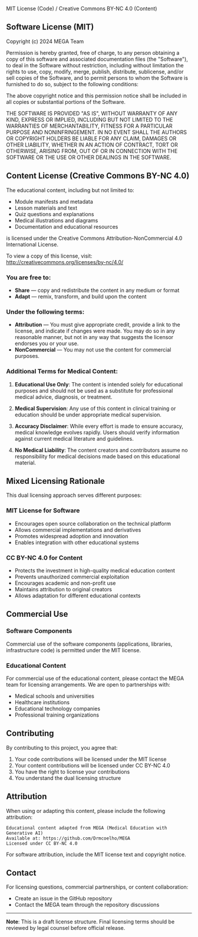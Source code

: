 MIT License (Code) / Creative Commons BY-NC 4.0 (Content)

## Software License (MIT)

Copyright (c) 2024 MEGA Team

Permission is hereby granted, free of charge, to any person obtaining a copy
of this software and associated documentation files (the "Software"), to deal
in the Software without restriction, including without limitation the rights
to use, copy, modify, merge, publish, distribute, sublicense, and/or sell
copies of the Software, and to permit persons to whom the Software is
furnished to do so, subject to the following conditions:

The above copyright notice and this permission notice shall be included in all
copies or substantial portions of the Software.

THE SOFTWARE IS PROVIDED "AS IS", WITHOUT WARRANTY OF ANY KIND, EXPRESS OR
IMPLIED, INCLUDING BUT NOT LIMITED TO THE WARRANTIES OF MERCHANTABILITY,
FITNESS FOR A PARTICULAR PURPOSE AND NONINFRINGEMENT. IN NO EVENT SHALL THE
AUTHORS OR COPYRIGHT HOLDERS BE LIABLE FOR ANY CLAIM, DAMAGES OR OTHER
LIABILITY, WHETHER IN AN ACTION OF CONTRACT, TORT OR OTHERWISE, ARISING FROM,
OUT OF OR IN CONNECTION WITH THE SOFTWARE OR THE USE OR OTHER DEALINGS IN THE
SOFTWARE.

## Content License (Creative Commons BY-NC 4.0)

The educational content, including but not limited to:
- Module manifests and metadata
- Lesson materials and text
- Quiz questions and explanations  
- Medical illustrations and diagrams
- Documentation and educational resources

is licensed under the Creative Commons Attribution-NonCommercial 4.0 International License.

To view a copy of this license, visit:
http://creativecommons.org/licenses/by-nc/4.0/

### You are free to:
- **Share** — copy and redistribute the content in any medium or format
- **Adapt** — remix, transform, and build upon the content

### Under the following terms:
- **Attribution** — You must give appropriate credit, provide a link to the license, and indicate if changes were made. You may do so in any reasonable manner, but not in any way that suggests the licensor endorses you or your use.
- **NonCommercial** — You may not use the content for commercial purposes.

### Additional Terms for Medical Content:
1. **Educational Use Only**: The content is intended solely for educational purposes and should not be used as a substitute for professional medical advice, diagnosis, or treatment.

2. **Medical Supervision**: Any use of this content in clinical training or education should be under appropriate medical supervision.

3. **Accuracy Disclaimer**: While every effort is made to ensure accuracy, medical knowledge evolves rapidly. Users should verify information against current medical literature and guidelines.

4. **No Medical Liability**: The content creators and contributors assume no responsibility for medical decisions made based on this educational material.

## Mixed Licensing Rationale

This dual licensing approach serves different purposes:

### MIT License for Software
- Encourages open source collaboration on the technical platform
- Allows commercial implementations and derivatives
- Promotes widespread adoption and innovation
- Enables integration with other educational systems

### CC BY-NC 4.0 for Content  
- Protects the investment in high-quality medical education content
- Prevents unauthorized commercial exploitation
- Encourages academic and non-profit use
- Maintains attribution to original creators
- Allows adaptation for different educational contexts

## Commercial Use

### Software Components
Commercial use of the software components (applications, libraries, infrastructure code) is permitted under the MIT license.

### Educational Content
For commercial use of the educational content, please contact the MEGA team for licensing arrangements. We are open to partnerships with:
- Medical schools and universities
- Healthcare institutions
- Educational technology companies
- Professional training organizations

## Contributing

By contributing to this project, you agree that:
1. Your code contributions will be licensed under the MIT license
2. Your content contributions will be licensed under CC BY-NC 4.0
3. You have the right to license your contributions
4. You understand the dual licensing structure

## Attribution

When using or adapting this content, please include the following attribution:

```
Educational content adapted from MEGA (Medical Education with Generative AI)
Available at: https://github.com/Drmcoelho/MEGA
Licensed under CC BY-NC 4.0
```

For software attribution, include the MIT license text and copyright notice.

## Contact

For licensing questions, commercial partnerships, or content collaboration:
- Create an issue in the GitHub repository
- Contact the MEGA team through the repository discussions

---

**Note**: This is a draft license structure. Final licensing terms should be reviewed by legal counsel before official release.